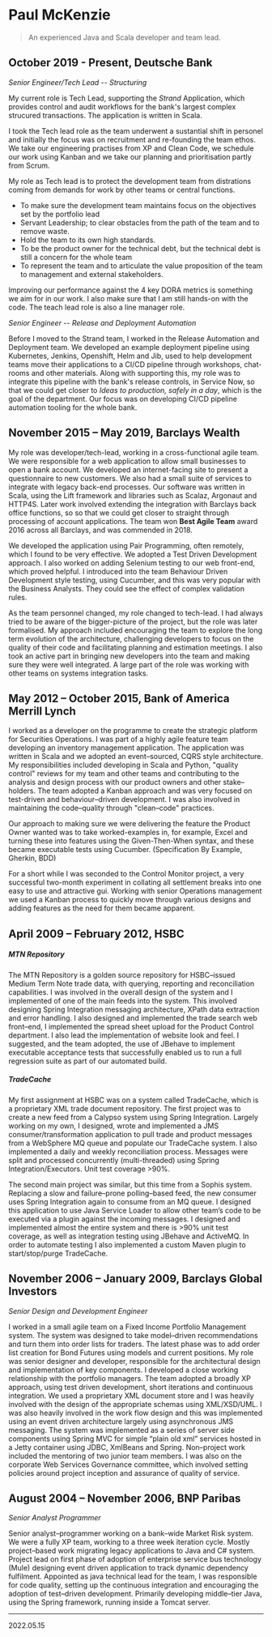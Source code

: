 # Paul McKenzie 

> An experienced Java and Scala developer and team lead. 

## October 2019 - Present, Deutsche Bank
_Senior Engineer/Tech Lead -- Structuring_

My current role is Tech Lead, supporting the _Strand_ Application, which provides control and audit workflows for the bank's largest complex strucured transactions.  The application is written in Scala.  

I took the Tech lead role as the team underwent a sustantial shift in personel and initially the focus was on recruitment and re-founding the team ethos. We take our engineering practises from XP and Clean Code, we schedule our work using Kanban and
we take our planning and prioritisation partly from Scrum.

 My role as Tech lead is to protect the development team from distrations coming from demands for work by other teams or central functions.

* To make sure the development team maintains focus on the objectives set by the portfolio lead
* Servant Leadership; to clear obstacles from the path of the team and to remove waste.
* Hold the team to its own high standards.
* To be the product owner for the technical debt, but the technical debt is still a concern for the whole team
* To represent the team and to articulate the value proposition of the team to management and external stakeholders.

Improving our performance against the 4 key DORA metrics is something we aim for in our work.  I also make sure that I am still hands-on with the code.  The teach lead role is also a line manager role.

_Senior Engineer -- Release and Deployment Automation_

Before I moved to the Strand team, I worked in the Release Automation and Deployment team. We developed an example deployment pipeline using Kubernetes, Jenkins, Openshift, Helm and Jib, used to help development teams move their applications to a CI/CD pipeline through workshops, chat-rooms and other materials. Along with supporting this, my role was to integrate this pipeline with the bank's release controls, in Service Now, so that we could get closer to *Ideas to production, safely in a day*, which is the goal of the department. Our focus was on developing CI/CD pipeline automation tooling for the whole bank.

 
## November 2015 – May 2019, Barclays Wealth

My role was developer/tech-lead, working in a cross-functional agile team. We were responsible for a web application to allow small businesses to open a bank account. We developed an internet-facing site to present a questionnaire to new customers. We also had a small suite of services to integrate with legacy back-end processes. Our software was written in Scala, using the Lift framework and libraries such as Scalaz, Argonaut and HTTP4S. Later work involved extending the integration with Barclays back office functions, so so that we could get closer to straight through processing of account applications. The team won **Best Agile Team** award 2016 across all Barclays, and was commended in 2018. 

We developed the application using Pair Programming, often remotely, which I found to be very effective. We adopted a Test Driven Development approach. I also worked on adding Selenium testing to our web front-end, which proved helpful. I introduced into the team Behaviour Driven Development style testing, using Cucumber, and this was very popular with the Business Analysts. They could see the effect of complex validation rules. 

As the team personnel changed, my role changed to tech-lead. I had always tried to be aware of the bigger-picture of the project, but the role was later formalised. My approach included encouraging the team to explore the long term evolution of the architecture, challenging developers to focus on the quality of their code and facilitating planning and estimation meetings. I  also took an active part in bringing new developers into the team and making sure they were well integrated. A large part of the role was  working with other teams on systems integration tasks.

## May 2012 – October 2015, Bank of America Merrill Lynch 

I worked as a developer on the programme to create the strategic platform for Securities Operations. 
I was part of a highly agile feature team developing an inventory management application. 
The application was written in Scala and we adopted an event–sourced, CQRS style architecture. 
My responsibilities included developing in Scala and Python, "quality control" reviews for my team and other teams and contributing to the analysis and design process with our product owners and other stake–holders. 
The team adopted a Kanban approach and was very focused on test-driven and behaviour–driven development. 
I was also involved in maintaining the code–quality through "clean–code" practices. 

Our approach to making sure we were delivering the feature the Product Owner wanted was to take worked-examples in, for example, Excel and 
turning these into features using the Given-Then-When syntax, and these became executable tests using Cucumber. 
(Specification By Example, 
Gherkin, BDD) 

For a short while I was seconded to the Control Monitor project, a very successful two-month experiment in collating all settlement breaks into one easy to use and attractive gui. 
Working with senior Operations management we used a Kanban process to quickly move through various designs and adding features as the need for them became apparent.
 
## April 2009 – February 2012, HSBC 

##### MTN Repository 
The MTN Repository is a golden source repository for HSBC–issued Medium Term Note trade data, with querying, reporting and reconciliation capabilities. I was 
involved in the overall design of the system and I implemented of one of the main feeds into the system. This involved designing Spring Integration messaging 
architecture, XPath data extraction and error handling. I also designed and implemented the trade search web front–end, I implemented the spread sheet upload 
for the Product Control department. I also lead the implementation of website look and feel. I suggested, and the team adopted, the use of JBehave to implement 
executable acceptance tests that successfully enabled us to run a full regression suite as part of our automated build. 

##### TradeCache
My first assignment at HSBC was on a system called TradeCache, which is a proprietary XML trade document repository. 
The first project was to create a new feed from a Calypso system using Spring Integration. Largely working on my own, I designed, wrote and implemented a JMS consumer/transformation application to pull trade and product messages from a WebSphere MQ queue and populate our TradeCache system. I also implemented a daily and weekly reconciliation process. Messages were split and processed concurrently (multi-threaded) using Spring Integration/Executors. Unit test coverage >90%. 

The second main project was similar, but this time from a Sophis system. Replacing a slow and failure–prone polling–based feed, the new consumer uses Spring Integration again to consume from an MQ queue. I designed this application to use Java Service Loader to allow other team’s code to be executed via a plugin against the incoming messages. I designed and implemented almost the entire system and there is >90% unit test coverage, as well as integration testing using JBehave and ActiveMQ. In order to automate testing I also implemented a custom Maven plugin to start/stop/purge TradeCache. 

## November 2006 – January 2009, Barclays Global Investors 
_Senior Design and Development Engineer_ 

I worked in a small agile team on a Fixed Income Portfolio Management system. The system was designed to take model–driven recommendations and turn them into order lists for traders. The latest phase was to add order list creation for Bond Futures using models and current positions. My role was senior designer and developer, responsible for the architectural design and implementation of key components. I developed a close working relationship with the portfolio managers. The team adopted a broadly XP approach, using test driven development, short iterations and continuous integration. We used a proprietary XML document store and I was heavily involved with the design of the appropriate schemas using XML/XSD/UML. I was also heavily involved in the work flow design and this was implemented using an event driven architecture largely using asynchronous JMS messaging. 
The system was implemented as a series of server side components using Spring MVC for simple “plain old xml” services hosted in a Jetty container using JDBC, XmlBeans and Spring. 
Non–project work included the mentoring of two junior team members. I was also on the corporate Web Services Governance committee, which involved setting policies around project inception and assurance of quality of service. 

## August 2004 – November 2006, BNP Paribas 
_Senior Analyst Programmer_ 

Senior analyst–programmer working on a bank–wide Market Risk system. We were a fully XP team, working to a three week iteration cycle. Mostly project–based work migrating legacy applications to Java and C# system. Project lead on first phase of adoption of enterprise service bus technology (Mule) designing event driven application to track dynamic dependency fulfilment. Appointed as java technical lead for the team, I was responsible for code quality, setting up the continuous integration and encouraging the adoption of test–driven development. Primarily developing middle–tier Java, using the Spring framework, running inside a Tomcat server. 

___

2022.05.15

